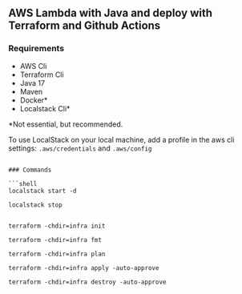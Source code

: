 ## AWS Lambda with Java and deploy with Terraform and Github Actions



### Requirements
- AWS Cli
- Terraform Cli
- Java 17
- Maven
- Docker*
- Localstack Cli*

*Not essential, but recommended.

To use LocalStack on your local machine, add a profile in the aws cli settings: `.aws/credentials` and `.aws/config`

```shell

### Commands

```shell
localstack start -d
```

```shell
localstack stop
```

```shell

```

```shell
terraform -chdir=infra init
```

```shell
terraform -chdir=infra fmt
```

```shell
terraform -chdir=infra plan
```

```shell
terraform -chdir=infra apply -auto-approve
```

```shell
terraform -chdir=infra destroy -auto-approve
```